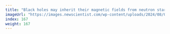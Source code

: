 ```yaml
---
title: "Black holes may inherit their magnetic fields from neutron stars"
imageUrl: "https://images.newscientist.com/wp-content/uploads/2024/08/02164138/SEI_215484512.jpg?width=788"
index: 167
weight: 167
---
```

